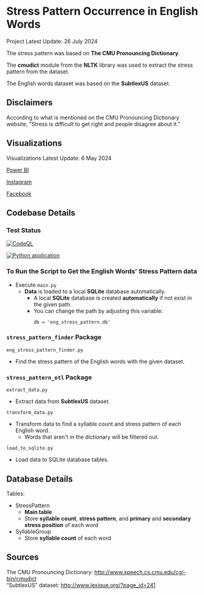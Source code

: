 # Stress Pattern Occurrence in English Words
Project Latest Update: 26 July 2024

The stress pattern was based on **The CMU Pronouncing Dictionary**.   

The **cmudict** module from the **NLTK** library was used to extract the stress pattern from the dataset.    

The English words dataset was based on the **SubtlexUS** dataset.     

## Disclaimers
According to what is mentioned on the CMU Pronouncing Dictionary website, 
"Stress is difficult to get right and people disagree about it."

## Visualizations
Visualizations Latest Update: 6 May 2024

[Power BI](https://app.powerbi.com/view?r=eyJrIjoiMzhkYmVjOGUtMmE5Ni00NmUxLWIzYWYtMzk2ODQ2YmU2NGM2IiwidCI6ImZlMzViMTA3LTdjMmYtNGNjMy1hZDYzLTA2NTY0MzcyMDg3OCIsImMiOjEwfQ%3D%3D)

[Instagram](https://www.instagram.com/p/C6oRlWmM5WL/?utm_source=ig_web_copy_link&igsh=MzRlODBiNWFlZA==)  

[Facebook](https://www.facebook.com/permalink.php?story_fbid=pfbid0LQsXGdyJCBBxEvjQeF7tD4tvZVkK9vVvWknG4exkd94jtmVV3Ma8wfYbBUTW5C4Cl&id=61553626169836)    

## Codebase Details
### Test Status
[![CodeQL](https://github.com/sakan811/Stress-Pattern-Occurrence-in-English-Words/actions/workflows/codeql.yml/badge.svg)](https://github.com/sakan811/Stress-Pattern-Occurrence-in-English-Words/actions/workflows/codeql.yml)

[![Python application](https://github.com/sakan811/Stress-Pattern-Occurrence-in-English-Words/actions/workflows/python-app.yml/badge.svg)](https://github.com/sakan811/Stress-Pattern-Occurrence-in-English-Words/actions/workflows/python-app.yml)

### To Run the Script to Get the English Words' Stress Pattern data
- Execute ```main.py```
  - **Data** is loaded to a local **SQLite** database automatically.
    - A local **SQLite** database is created **automatically** if not exist in the given path.
    - You can change the path by adjusting this variable:
      ```
      db = 'eng_stress_pattern.db'
      ```

### ```stress_pattern_finder``` Package

```eng_stress_pattern_finder.py```
- Find the stress pattern of the English words with the given dataset.

### ```stress_pattern_etl``` Package

```extract_data.py```
- Extract data from **SubtlexUS** dataset.

```transform_data.py```
- Transform data to find a syllable count and stress pattern of each English word.
  - Words that aren't in the dictionary will be filtered out.

```load_to_sqlite.py```
- Load data to SQLite database tables.

## Database Details
Tables:
- StressPattern
  - **Main table** 
  - Store **syllable count**, **stress pattern**, and **primary** and **secondary stress position** of each word
- SyllableGroup
  - Store **syllable count** of each word

## Sources
The CMU Pronouncing Dictionary: http://www.speech.cs.cmu.edu/cgi-bin/cmudict   
“SubtlexUS” dataset: http://www.lexique.org/?page_id=241  
